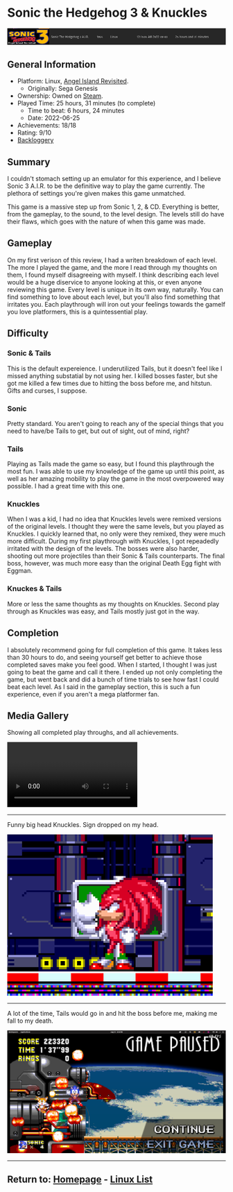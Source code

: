 # Sonic the Hedgehog 3 & Knuckles

![](./Assets/Sonic3-PlayStats.png)

## General Information

- Platform: Linux, [Angel Island Revisited](https://sonic3air.org/).
	- Originally: Sega Genesis
- Ownership: Owned on [Steam](https://store.steampowered.com/app/34270).
- Played Time: 25 hours, 31 minutes (to complete)
	- Time to beat: 6 hours, 24 minutes
	- Date: 2022-06-25
- Achievements: 18/18
- Rating: 9/10
- [Backloggery](https://www.backloggery.com/games.php?user=QueenRaven29&search=Sonic+the+Hedgehog+3+%26+Knuckles)

## Summary
I couldn't stomach setting up an emulator for this experience, and I believe Sonic 3 A.I.R. to be the definitive way to play the game currently. The plethora of settings you're given makes this game unmatched. 

This game is a massive step up from Sonic 1, 2, & CD. Everything is better, from the gameplay, to the sound, to the level design. The levels still do have their flaws, which goes with the nature of when this game was made.

## Gameplay

On my first verison of this review, I had a writen breakdown of each level. The more I played the game, and the more I read through my thoughts on them, I found myself disagreeing with myself. I think describing each level would be a huge diservice to anyone looking at this, or even anyone reviewing this game. Every level is unique in its own way, naturally. You can find something to love about each level, but you'll also find something that irritates you. Each playthrough will iron out your feelings towards the gameIf you love platformers, this is a quintessential play. 

## Difficulty
### **Sonic & Tails**
This is the default expereience. I underutilized Tails, but it doesn't feel like I missed anything substatial by not using her. I killed bosses faster, but she got me killed a few times due to hitting the boss before me, and hitstun. Gifts and curses, I suppose. 

### **Sonic**
Pretty standard. You aren't going to reach any of the special things that you need to have/be Tails to get, but out of sight, out of mind, right? 

### **Tails**
Playing as Tails made the game so easy, but I found this playthrough the most fun. I was able to use my knowledge of the game up until this point, as well as her amazing mobility to play the game in the most overpowered way possible. I had a great time with this one. 

### **Knuckles**
When I was a kid, I had no idea that Knuckles levels were remixed versions of the original levels. I thought they were the same levels, but you played as Knuckles. I quickly learned that, no only were they remixed, they were much more difficult. During my first playthrough with Knuckles, I got repeadedly irritated with the design of the levels. The bosses were also harder, shooting out more projectiles than their Sonic & Tails counterparts. The final boss, however, was much more easy than the original Death Egg fight with Eggman. 

### **Knuckes & Tails**
More or less the same thoughts as my thoughts on Knuckles. Second play through as Knuckles was easy, and Tails mostly just got in the way.

## Completion
I absolutely recommend going for full completion of this game. It takes less than 30 hours to do, and seeing yourself get better to achieve those completed saves make you feel good. When I started, I thought I was just going to beat the game and call it there. I ended up not only completing the game, but went back and did a bunch of time trials to see how fast I could beat each level. As I said in the gameplay section, this is such a fun experience, even if you aren't a mega platformer fan. 

## Media Gallery

Showing all completed play throughs, and all achievements. 

<video src="https://raw.githubusercontent.com/sapphic-wallflower/into-the-void/gh-pages/Linux/Assets/Sonic3-100.mp4" controls="controls" style="max-width: 730px;">
</video>

* * *

Funny big head Knuckles. Sign dropped on my head.

![](./Assets/Sonic3-BigHead.png)

* * *

A lot of the time, Tails would go in and hit the boss before me, making me fall to my death. 

![](./Assets/Sonic3-TailsDeath.png)

* * *
## Return to: [Homepage](/index) - [Linux List](/Linux/linux-index)